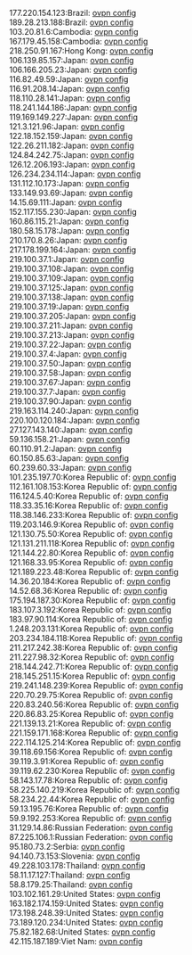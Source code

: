 177.220.154.123:Brazil: [ovpn config](vpn/177_220_154_123.ovpn)  
189.28.213.188:Brazil: [ovpn config](vpn/189_28_213_188.ovpn)  
103.20.81.6:Cambodia: [ovpn config](vpn/103_20_81_6.ovpn)  
167.179.45.158:Cambodia: [ovpn config](vpn/167_179_45_158.ovpn)  
218.250.91.167:Hong Kong: [ovpn config](vpn/218_250_91_167.ovpn)  
106.139.85.157:Japan: [ovpn config](vpn/106_139_85_157.ovpn)  
106.166.205.23:Japan: [ovpn config](vpn/106_166_205_23.ovpn)  
116.82.49.59:Japan: [ovpn config](vpn/116_82_49_59.ovpn)  
116.91.208.14:Japan: [ovpn config](vpn/116_91_208_14.ovpn)  
118.110.28.141:Japan: [ovpn config](vpn/118_110_28_141.ovpn)  
118.241.144.186:Japan: [ovpn config](vpn/118_241_144_186.ovpn)  
119.169.149.227:Japan: [ovpn config](vpn/119_169_149_227.ovpn)  
121.3.121.96:Japan: [ovpn config](vpn/121_3_121_96.ovpn)  
122.18.152.159:Japan: [ovpn config](vpn/122_18_152_159.ovpn)  
122.26.211.182:Japan: [ovpn config](vpn/122_26_211_182.ovpn)  
124.84.242.75:Japan: [ovpn config](vpn/124_84_242_75.ovpn)  
126.12.206.193:Japan: [ovpn config](vpn/126_12_206_193.ovpn)  
126.234.234.114:Japan: [ovpn config](vpn/126_234_234_114.ovpn)  
131.112.10.173:Japan: [ovpn config](vpn/131_112_10_173.ovpn)  
133.149.93.69:Japan: [ovpn config](vpn/133_149_93_69.ovpn)  
14.15.69.111:Japan: [ovpn config](vpn/14_15_69_111.ovpn)  
152.117.155.230:Japan: [ovpn config](vpn/152_117_155_230.ovpn)  
160.86.115.21:Japan: [ovpn config](vpn/160_86_115_21.ovpn)  
180.58.15.178:Japan: [ovpn config](vpn/180_58_15_178.ovpn)  
210.170.8.26:Japan: [ovpn config](vpn/210_170_8_26.ovpn)  
217.178.199.164:Japan: [ovpn config](vpn/217_178_199_164.ovpn)  
219.100.37.1:Japan: [ovpn config](vpn/219_100_37_1.ovpn)  
219.100.37.108:Japan: [ovpn config](vpn/219_100_37_108.ovpn)  
219.100.37.109:Japan: [ovpn config](vpn/219_100_37_109.ovpn)  
219.100.37.125:Japan: [ovpn config](vpn/219_100_37_125.ovpn)  
219.100.37.138:Japan: [ovpn config](vpn/219_100_37_138.ovpn)  
219.100.37.19:Japan: [ovpn config](vpn/219_100_37_19.ovpn)  
219.100.37.205:Japan: [ovpn config](vpn/219_100_37_205.ovpn)  
219.100.37.211:Japan: [ovpn config](vpn/219_100_37_211.ovpn)  
219.100.37.213:Japan: [ovpn config](vpn/219_100_37_213.ovpn)  
219.100.37.22:Japan: [ovpn config](vpn/219_100_37_22.ovpn)  
219.100.37.4:Japan: [ovpn config](vpn/219_100_37_4.ovpn)  
219.100.37.50:Japan: [ovpn config](vpn/219_100_37_50.ovpn)  
219.100.37.58:Japan: [ovpn config](vpn/219_100_37_58.ovpn)  
219.100.37.67:Japan: [ovpn config](vpn/219_100_37_67.ovpn)  
219.100.37.7:Japan: [ovpn config](vpn/219_100_37_7.ovpn)  
219.100.37.90:Japan: [ovpn config](vpn/219_100_37_90.ovpn)  
219.163.114.240:Japan: [ovpn config](vpn/219_163_114_240.ovpn)  
220.100.120.184:Japan: [ovpn config](vpn/220_100_120_184.ovpn)  
27.127.143.140:Japan: [ovpn config](vpn/27_127_143_140.ovpn)  
59.136.158.21:Japan: [ovpn config](vpn/59_136_158_21.ovpn)  
60.110.91.2:Japan: [ovpn config](vpn/60_110_91_2.ovpn)  
60.150.85.63:Japan: [ovpn config](vpn/60_150_85_63.ovpn)  
60.239.60.33:Japan: [ovpn config](vpn/60_239_60_33.ovpn)  
101.235.197.70:Korea Republic of: [ovpn config](vpn/101_235_197_70.ovpn)  
112.161.108.153:Korea Republic of: [ovpn config](vpn/112_161_108_153.ovpn)  
116.124.5.40:Korea Republic of: [ovpn config](vpn/116_124_5_40.ovpn)  
118.33.35.16:Korea Republic of: [ovpn config](vpn/118_33_35_16.ovpn)  
118.38.146.233:Korea Republic of: [ovpn config](vpn/118_38_146_233.ovpn)  
119.203.146.9:Korea Republic of: [ovpn config](vpn/119_203_146_9.ovpn)  
121.130.75.50:Korea Republic of: [ovpn config](vpn/121_130_75_50.ovpn)  
121.131.211.118:Korea Republic of: [ovpn config](vpn/121_131_211_118.ovpn)  
121.144.22.80:Korea Republic of: [ovpn config](vpn/121_144_22_80.ovpn)  
121.168.33.95:Korea Republic of: [ovpn config](vpn/121_168_33_95.ovpn)  
121.189.223.48:Korea Republic of: [ovpn config](vpn/121_189_223_48.ovpn)  
14.36.20.184:Korea Republic of: [ovpn config](vpn/14_36_20_184.ovpn)  
14.52.68.36:Korea Republic of: [ovpn config](vpn/14_52_68_36.ovpn)  
175.194.187.30:Korea Republic of: [ovpn config](vpn/175_194_187_30.ovpn)  
183.107.3.192:Korea Republic of: [ovpn config](vpn/183_107_3_192.ovpn)  
183.97.90.114:Korea Republic of: [ovpn config](vpn/183_97_90_114.ovpn)  
1.248.203.131:Korea Republic of: [ovpn config](vpn/1_248_203_131.ovpn)  
203.234.184.118:Korea Republic of: [ovpn config](vpn/203_234_184_118.ovpn)  
211.217.242.38:Korea Republic of: [ovpn config](vpn/211_217_242_38.ovpn)  
211.227.98.32:Korea Republic of: [ovpn config](vpn/211_227_98_32.ovpn)  
218.144.242.71:Korea Republic of: [ovpn config](vpn/218_144_242_71.ovpn)  
218.145.251.15:Korea Republic of: [ovpn config](vpn/218_145_251_15.ovpn)  
219.241.148.239:Korea Republic of: [ovpn config](vpn/219_241_148_239.ovpn)  
220.70.29.75:Korea Republic of: [ovpn config](vpn/220_70_29_75.ovpn)  
220.83.240.56:Korea Republic of: [ovpn config](vpn/220_83_240_56.ovpn)  
220.86.83.25:Korea Republic of: [ovpn config](vpn/220_86_83_25.ovpn)  
221.139.13.21:Korea Republic of: [ovpn config](vpn/221_139_13_21.ovpn)  
221.159.171.168:Korea Republic of: [ovpn config](vpn/221_159_171_168.ovpn)  
222.114.125.214:Korea Republic of: [ovpn config](vpn/222_114_125_214.ovpn)  
39.118.69.156:Korea Republic of: [ovpn config](vpn/39_118_69_156.ovpn)  
39.119.3.91:Korea Republic of: [ovpn config](vpn/39_119_3_91.ovpn)  
39.119.62.230:Korea Republic of: [ovpn config](vpn/39_119_62_230.ovpn)  
58.143.17.78:Korea Republic of: [ovpn config](vpn/58_143_17_78.ovpn)  
58.225.140.219:Korea Republic of: [ovpn config](vpn/58_225_140_219.ovpn)  
58.234.22.44:Korea Republic of: [ovpn config](vpn/58_234_22_44.ovpn)  
59.13.195.76:Korea Republic of: [ovpn config](vpn/59_13_195_76.ovpn)  
59.9.192.253:Korea Republic of: [ovpn config](vpn/59_9_192_253.ovpn)  
31.129.14.86:Russian Federation: [ovpn config](vpn/31_129_14_86.ovpn)  
87.225.106.1:Russian Federation: [ovpn config](vpn/87_225_106_1.ovpn)  
95.180.73.2:Serbia: [ovpn config](vpn/95_180_73_2.ovpn)  
94.140.73.153:Slovenia: [ovpn config](vpn/94_140_73_153.ovpn)  
49.228.103.178:Thailand: [ovpn config](vpn/49_228_103_178.ovpn)  
58.11.17.127:Thailand: [ovpn config](vpn/58_11_17_127.ovpn)  
58.8.179.25:Thailand: [ovpn config](vpn/58_8_179_25.ovpn)  
103.102.161.29:United States: [ovpn config](vpn/103_102_161_29.ovpn)  
163.182.174.159:United States: [ovpn config](vpn/163_182_174_159.ovpn)  
173.198.248.39:United States: [ovpn config](vpn/173_198_248_39.ovpn)  
73.189.120.234:United States: [ovpn config](vpn/73_189_120_234.ovpn)  
75.82.182.68:United States: [ovpn config](vpn/75_82_182_68.ovpn)  
42.115.187.189:Viet Nam: [ovpn config](vpn/42_115_187_189.ovpn)  
